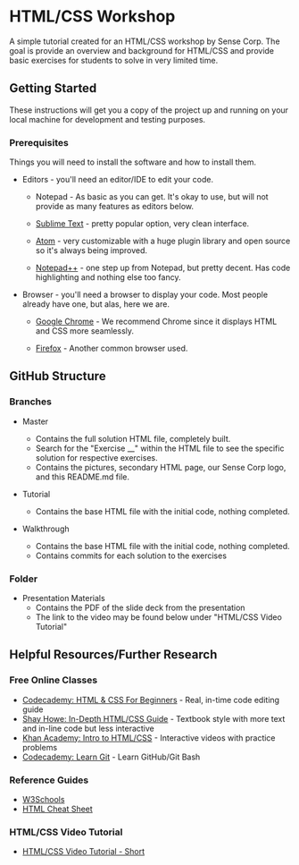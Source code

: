# HTML/CSS Workshop
A simple tutorial created for an HTML/CSS workshop by Sense Corp. The goal is provide an overview and background for HTML/CSS and provide basic exercises for students to solve in very limited time.
## Getting Started
These instructions will get you a copy of the project up and running on your local machine for development and testing purposes.
### Prerequisites
Things you will need to install the software and how to install them.
* Editors - you'll need an editor/IDE to edit your code.

   *   Notepad - As basic as you can get. It's okay to use, but will not provide as many features as editors below.

   *   [Sublime Text](https://www.sublimetext.com) - pretty popular option, very clean interface. 

   *   [Atom](https://atom.io) - very customizable with a huge plugin library and open source so it's always being improved.

   *   [Notepad++](https://notepad-plus-plus.org) - one step up from Notepad, but pretty decent. Has code highlighting and nothing else too fancy.

* Browser - you'll need a browser to display your code. Most people already have one, but alas, here we are.

   *   [Google Chrome](https://www.google.com/chrome/browser/desktop/index.html) - We recommend Chrome since it displays HTML and CSS more seamlessly.

   *   [Firefox](https://www.mozilla.org/en-US/firefox/new) - Another common browser used.

## GitHub Structure
### Branches
* Master

   *   Contains the full solution HTML file, completely built.  
   *   Search for the "Exercise __" within the HTML file to see the specific solution for respective exercises.  
   *   Contains the pictures, secondary HTML page, our Sense Corp logo, and this README.md file.

* Tutorial

   *   Contains the base HTML file with the initial code, nothing completed.

* Walkthrough

   *   Contains the base HTML file with the initial code, nothing completed.  
   *   Contains commits for each solution to the exercises

### Folder
* Presentation Materials
   *   Contains the PDF of the slide deck from the presentation
   *   The link to the video may be found below under "HTML/CSS Video Tutorial"

## Helpful Resources/Further Research
### Free Online Classes
* [Codecademy: HTML & CSS For Beginners](https://www.codecademy.com/en/tracks/htmlcss) - Real, in-time code editing guide
* [Shay Howe: In-Depth HTML/CSS Guide](https://learn.shayhowe.com/html-css/getting-to-know-html/) - Textbook style with more text and in-line code but less interactive
* [Khan Academy: Intro to HTML/CSS](https://www.khanacademy.org/computing/computer-programming/html-css) - Interactive videos with practice problems
* [Codecademy: Learn Git](https://www.codecademy.com/learn/learn-git) - Learn GitHub/Git Bash

### Reference Guides
* [W3Schools](https://www.w3schools.com/)
* [HTML Cheat Sheet](http://www.simplehtmlguide.com/cheatsheet.php)

### HTML/CSS Video Tutorial
* [HTML/CSS Video Tutorial - Short](https://vimeo.com/236657126)
